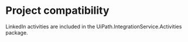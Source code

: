 ﻿# Project compatibility

LinkedIn activities are included in the
                UiPath.IntegrationService.Activities package.




|  |
| ---
